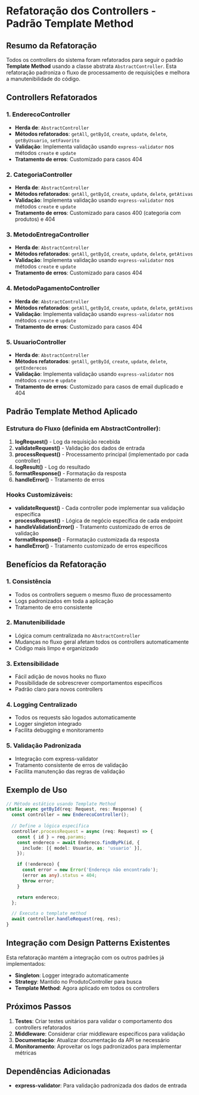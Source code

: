 # Refatoração dos Controllers - Padrão Template Method

## Resumo da Refatoração

Todos os controllers do sistema foram refatorados para seguir o padrão **Template Method** usando a classe abstrata `AbstractController`. Esta refatoração padroniza o fluxo de processamento de requisições e melhora a manutenibilidade do código.

## Controllers Refatorados

### 1. EnderecoController
- **Herda de**: `AbstractController`
- **Métodos refatorados**: `getAll`, `getById`, `create`, `update`, `delete`, `getByUsuario`, `setFavorito`
- **Validação**: Implementa validação usando `express-validator` nos métodos `create` e `update`
- **Tratamento de erros**: Customizado para casos 404

### 2. CategoriaController
- **Herda de**: `AbstractController`
- **Métodos refatorados**: `getAll`, `getById`, `create`, `update`, `delete`, `getAtivas`
- **Validação**: Implementa validação usando `express-validator` nos métodos `create` e `update`
- **Tratamento de erros**: Customizado para casos 400 (categoria com produtos) e 404

### 3. MetodoEntregaController
- **Herda de**: `AbstractController`
- **Métodos refatorados**: `getAll`, `getById`, `create`, `update`, `delete`, `getAtivos`
- **Validação**: Implementa validação usando `express-validator` nos métodos `create` e `update`
- **Tratamento de erros**: Customizado para casos 404

### 4. MetodoPagamentoController
- **Herda de**: `AbstractController`
- **Métodos refatorados**: `getAll`, `getById`, `create`, `update`, `delete`, `getAtivos`
- **Validação**: Implementa validação usando `express-validator` nos métodos `create` e `update`
- **Tratamento de erros**: Customizado para casos 404

### 5. UsuarioController
- **Herda de**: `AbstractController`
- **Métodos refatorados**: `getAll`, `getById`, `create`, `update`, `delete`, `getEnderecos`
- **Validação**: Implementa validação usando `express-validator` nos métodos `create` e `update`
- **Tratamento de erros**: Customizado para casos de email duplicado e 404

## Padrão Template Method Aplicado

### Estrutura do Fluxo (definida em AbstractController):
1. **logRequest()** - Log da requisição recebida
2. **validateRequest()** - Validação dos dados de entrada
3. **processRequest()** - Processamento principal (implementado por cada controller)
4. **logResult()** - Log do resultado
5. **formatResponse()** - Formatação da resposta
6. **handleError()** - Tratamento de erros

### Hooks Customizáveis:
- **validateRequest()** - Cada controller pode implementar sua validação específica
- **processRequest()** - Lógica de negócio específica de cada endpoint
- **handleValidationError()** - Tratamento customizado de erros de validação
- **formatResponse()** - Formatação customizada da resposta
- **handleError()** - Tratamento customizado de erros específicos

## Benefícios da Refatoração

### 1. **Consistência**
- Todos os controllers seguem o mesmo fluxo de processamento
- Logs padronizados em toda a aplicação
- Tratamento de erro consistente

### 2. **Manutenibilidade**
- Lógica comum centralizada no `AbstractController`
- Mudanças no fluxo geral afetam todos os controllers automaticamente
- Código mais limpo e organizizado

### 3. **Extensibilidade**
- Fácil adição de novos hooks no fluxo
- Possibilidade de sobrescrever comportamentos específicos
- Padrão claro para novos controllers

### 4. **Logging Centralizado**
- Todos os requests são logados automaticamente
- Logger singleton integrado
- Facilita debugging e monitoramento

### 5. **Validação Padronizada**
- Integração com express-validator
- Tratamento consistente de erros de validação
- Facilita manutenção das regras de validação

## Exemplo de Uso

```typescript
// Método estático usando Template Method
static async getById(req: Request, res: Response) {
  const controller = new EnderecoController();
  
  // Define a lógica específica
  controller.processRequest = async (req: Request) => {
    const { id } = req.params;
    const endereco = await Endereco.findByPk(id, {
      include: [{ model: Usuario, as: 'usuario' }],
    });

    if (!endereco) {
      const error = new Error('Endereço não encontrado');
      (error as any).status = 404;
      throw error;
    }

    return endereco;
  };

  // Executa o template method
  await controller.handleRequest(req, res);
}
```

## Integração com Design Patterns Existentes

Esta refatoração mantém a integração com os outros padrões já implementados:
- **Singleton**: Logger integrado automaticamente
- **Strategy**: Mantido no ProdutoController para busca
- **Template Method**: Agora aplicado em todos os controllers

## Próximos Passos

1. **Testes**: Criar testes unitários para validar o comportamento dos controllers refatorados
2. **Middleware**: Considerar criar middleware específicos para validação
3. **Documentação**: Atualizar documentação da API se necessário
4. **Monitoramento**: Aproveitar os logs padronizados para implementar métricas

## Dependências Adicionadas

- **express-validator**: Para validação padronizada dos dados de entrada
